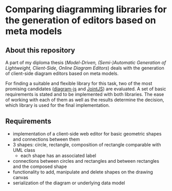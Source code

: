 # Comparing diagramming libraries for the generation of editors based on meta models
## About this repository
A part of my diploma thesis (_Model-Driven, (Semi-)Automatic Generation of Lightweight, Client-Side, Online Diagram Editors_) deals with the generation of client-side diagram editors based on meta models.

For finding a suitable and flexible library for this task, two of the most promising candidates ([diagram-js](https://github.com/bpmn-io/diagram-js) and [JointJS](https://www.jointjs.com/opensource)) are evaluated. A set of basic requirements is stated and to be implemented with both libraries. The ease of working with each of them as well as the results determine the decision, which library is used for the final implementation. 

## Requirements
- implementation of a client-side web editor for basic geometric shapes and connections between them
- 3 shapes: circle, rectangle, composition of rectangle comparable with UML class
  - each shape has an associated label
- connections between circles and rectangles and between rectangles and the composed shape   
- functionality to add, manipulate and delete shapes on the drawing canvas
- serialization of the diagram or underlying data model